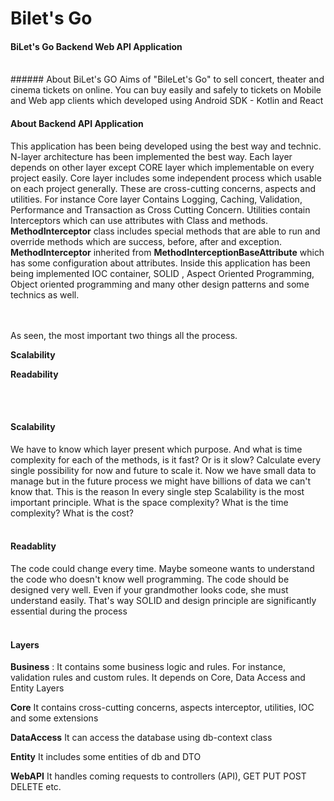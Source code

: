 # Bilet's Go
#### BiLet's Go Backend Web API Application

</br>
###### About BiLet's GO
Aims of "BileLet's Go" to sell concert, theater and cinema tickets on online. You can buy easily and safely to tickets on Mobile and Web app clients which developed using Android SDK - Kotlin and React
</br>


#### About Backend API Application
This application has been being developed using the best way and technic. N-layer architecture has been implemented the best way. Each layer depends on other layer except CORE layer which implementable on every project easily. Core layer includes some independent process which usable on each project generally. These are cross-cutting concerns, aspects and utilities. For instance Core layer Contains Logging, Caching, Validation, Performance and Transaction as Cross Cutting Concern. Utilities contain Interceptors which can use attributes with Class and methods. **MethodInterceptor** class includes special methods that are able to run and override methods which are success, before, after and exception. **MethodInterceptor** inherited from **MethodInterceptionBaseAttribute** which has some configuration about attributes. Inside this application has been being implemented IOC container, SOLID , Aspect Oriented Programming, Object oriented programming and many other design patterns and some technics as well.

</br>
</br>
As seen, the most important two things all the process. </br>

**Scalability** 

**Readability** 

</br>
</br>

#### Scalability
We have to know which layer present which purpose. And what is time complexity for each of the methods, is it fast? Or is it slow? Calculate every single possibility for now and future to scale it. Now we have small data to manage but in the future process we might have billions of data we can't know that. This is the reason In every single step Scalability is the most important principle. What is the space complexity? What is the time complexity? What is the cost?
</br>
</br>

#### Readablity
The code could change every time. Maybe someone wants to understand the code who doesn't know well programming. The code should be designed very well. Even if your grandmother looks code, she  must understand easily. That's way SOLID and design principle are significantly essential during the process
</br>
</br>

#### Layers
**Business** : It contains some business logic and rules. For instance, validation rules and custom rules. It depends on Core, Data Access and Entity Layers </br> 

**Core** It contains cross-cutting concerns, aspects interceptor, utilities, IOC and some extensions </br>

**DataAccess** It can access the database using db-context class </br>

**Entity** It includes some entities of db and DTO </br>

**WebAPI** It handles coming requests to controllers (API), GET PUT POST DELETE etc. </br>
